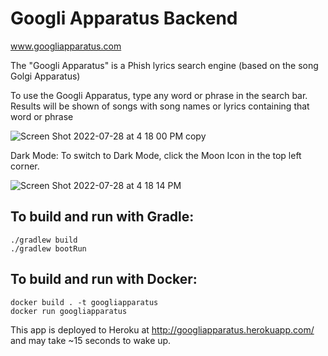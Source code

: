 # Googli Apparatus Backend

www.googliapparatus.com

The "Googli Apparatus" is a Phish lyrics search engine (based on the song Golgi
Apparatus)

To use the Googli Apparatus, type any word or phrase in the search bar. Results
will be shown of songs with song names or lyrics containing that word or phrase

![Screen Shot 2022-07-28 at 4 18 00 PM copy](https://user-images.githubusercontent.com/28452598/181653142-1dabc69b-7fde-4701-add5-74335f2edd3d.jpg)

Dark Mode: To switch to Dark Mode, click the Moon Icon in the top left corner.

![Screen Shot 2022-07-28 at 4 18 14 PM](https://user-images.githubusercontent.com/28452598/181653209-4b6029cf-bee3-4298-841f-0c6d8278e0f3.jpg)

## To build and run with Gradle:

```
./gradlew build
./gradlew bootRun
```

## To build and run with Docker:

```
docker build . -t googliapparatus
docker run googliapparatus
```

This app is deployed to Heroku at http://googliapparatus.herokuapp.com/ and 
may take ~15 seconds to wake up.
